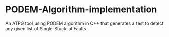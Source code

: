 # PODEM-Algorithm-implementation
An ATPG tool using PODEM algorithm in C++ that generates a test to detect any given list of Single-Stuck-at Faults
